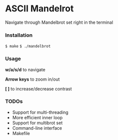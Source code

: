 # ASCII Mandelrot
Navigate through Mandelbrot set right in the terminal

### Installation
`$ make`
`$ ./mandelbrot`

### Usage
**w/a/s/d** to navigate

**Arrow keys** to zoom in/out

**[ ]** to increase/decrease contrast


### TODOs
- Support for multi-threading
- More efficient inner loop
- Support for multibrot set
- Command-line interface
- Makefile
